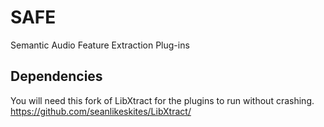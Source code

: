 SAFE
====

Semantic Audio Feature Extraction Plug-ins 

## Dependencies

You will need this fork of LibXtract for the plugins to run without crashing.
https://github.com/seanlikeskites/LibXtract/
